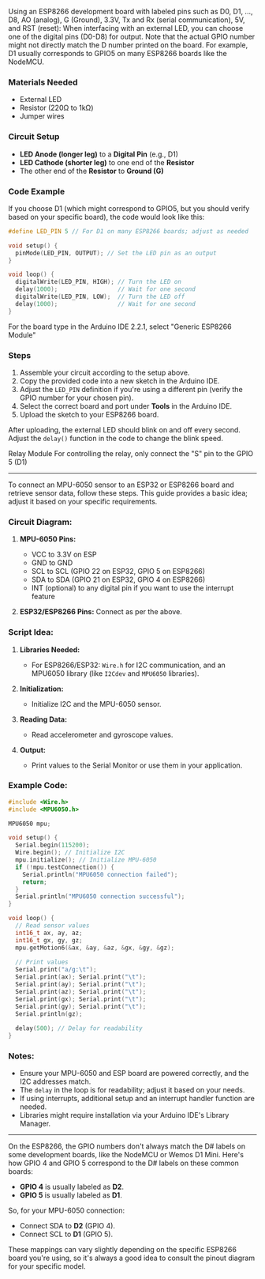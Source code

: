 Using an ESP8266 development board with labeled pins such as D0, D1, ..., D8, AO (analog), G (Ground), 3.3V, Tx and Rx (serial communication), 5V, and RST (reset): 
When interfacing with an external LED, you can choose one of the digital pins (D0-D8) for output. Note that the actual GPIO number might not directly match the D number printed on the board. For example, D1 usually corresponds to GPIO5 on many ESP8266 boards like the NodeMCU.

### Materials Needed
- External LED
- Resistor (220Ω to 1kΩ)
- Jumper wires

### Circuit Setup
- **LED Anode (longer leg)** to a **Digital Pin** (e.g., D1)
- **LED Cathode (shorter leg)** to one end of the **Resistor**
- The other end of the **Resistor** to **Ground (G)**

### Code Example
If you choose D1 (which might correspond to GPIO5, but you should verify based on your specific board), the code would look like this:

```cpp
#define LED_PIN 5 // For D1 on many ESP8266 boards; adjust as needed

void setup() {
  pinMode(LED_PIN, OUTPUT); // Set the LED pin as an output
}

void loop() {
  digitalWrite(LED_PIN, HIGH); // Turn the LED on
  delay(1000);                 // Wait for one second
  digitalWrite(LED_PIN, LOW);  // Turn the LED off
  delay(1000);                 // Wait for one second
}
```
For the board type in the Arduino IDE 2.2.1, select "Generic ESP8266 Module"

### Steps
1. Assemble your circuit according to the setup above.
2. Copy the provided code into a new sketch in the Arduino IDE.
3. Adjust the `LED_PIN` definition if you're using a different pin (verify the GPIO number for your chosen pin).
4. Select the correct board and port under **Tools** in the Arduino IDE.
5. Upload the sketch to your ESP8266 board.

After uploading, the external LED should blink on and off every second. Adjust the `delay()` function in the code to change the blink speed.

Relay Module
For controlling the relay, only connect the "S" pin to the GPIO 5 (D1)


---


To connect an MPU-6050 sensor to an ESP32 or ESP8266 board and retrieve sensor data, follow these steps. This guide provides a basic idea; adjust it based on your specific requirements.

### Circuit Diagram:

1. **MPU-6050 Pins:**
   - VCC to 3.3V on ESP
   - GND to GND
   - SCL to SCL (GPIO 22 on ESP32, GPIO 5 on ESP8266)
   - SDA to SDA (GPIO 21 on ESP32, GPIO 4 on ESP8266)
   - INT (optional) to any digital pin if you want to use the interrupt feature

2. **ESP32/ESP8266 Pins:** Connect as per the above.

### Script Idea:

1. **Libraries Needed:**
   - For ESP8266/ESP32: `Wire.h` for I2C communication, and an MPU6050 library (like `I2Cdev` and `MPU6050` libraries).

2. **Initialization:**
   - Initialize I2C and the MPU-6050 sensor.

3. **Reading Data:**
   - Read accelerometer and gyroscope values.

4. **Output:**
   - Print values to the Serial Monitor or use them in your application.

### Example Code:

```cpp
#include <Wire.h>
#include <MPU6050.h>

MPU6050 mpu;

void setup() {
  Serial.begin(115200);
  Wire.begin(); // Initialize I2C
  mpu.initialize(); // Initialize MPU-6050
  if (!mpu.testConnection()) {
    Serial.println("MPU6050 connection failed");
    return;
  }
  Serial.println("MPU6050 connection successful");
}

void loop() {
  // Read sensor values
  int16_t ax, ay, az;
  int16_t gx, gy, gz;
  mpu.getMotion6(&ax, &ay, &az, &gx, &gy, &gz);
  
  // Print values
  Serial.print("a/g:\t");
  Serial.print(ax); Serial.print("\t");
  Serial.print(ay); Serial.print("\t");
  Serial.print(az); Serial.print("\t");
  Serial.print(gx); Serial.print("\t");
  Serial.print(gy); Serial.print("\t");
  Serial.println(gz);
  
  delay(500); // Delay for readability
}
```

### Notes:
- Ensure your MPU-6050 and ESP board are powered correctly, and the I2C addresses match.
- The `delay` in the loop is for readability; adjust it based on your needs.
- If using interrupts, additional setup and an interrupt handler function are needed.
- Libraries might require installation via your Arduino IDE's Library Manager.

---

On the ESP8266, the GPIO numbers don't always match the D# labels on some development boards, like the NodeMCU or Wemos D1 Mini. Here's how GPIO 4 and GPIO 5 correspond to the D# labels on these common boards:

- **GPIO 4** is usually labeled as **D2**.
- **GPIO 5** is usually labeled as **D1**.

So, for your MPU-6050 connection:
- Connect SDA to **D2** (GPIO 4).
- Connect SCL to **D1** (GPIO 5).

These mappings can vary slightly depending on the specific ESP8266 board you're using, so it's always a good idea to consult the pinout diagram for your specific model.
